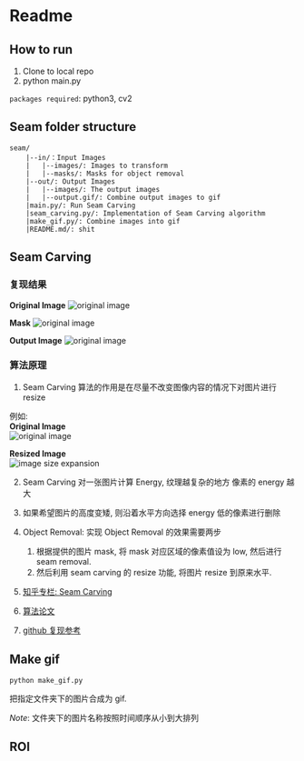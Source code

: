 # Readme

## How to run
1. Clone to local repo
2. python main.py

`packages required`:
python3, cv2

## Seam folder structure
```
seam/
    |--in/：Input Images
    |   |--images/: Images to transform
    |	|--masks/: Masks for object removal
    |--out/: Output Images
    |   |--images/: The output images
    |   |--output.gif/: Combine output images to gif
    |main.py/: Run Seam Carving
    |seam_carving.py/: Implementation of Seam Carving algorithm
    |make_gif.py/: Combine images into gif
    |README.md/: shit
```

## Seam Carving

### 复现结果
**Original Image**
![original image](https://github.com/WeixiongLin/newshit/figures/pic.jpg)

**Mask**
![original image](https://github.com/WeixiongLin/newshit/figures/mask.jpg)

**Output Image**
![original image](https://github.com/WeixiongLin/newshit/figures/out.gif)


### 算法原理

1. Seam Carving 算法的作用是在尽量不改变图像内容的情况下对图片进行 resize

例如:\
**Original Image**\
![original image](https://github.com/vivianhylee/seam-carving/raw/master/example/image6.jpg)

**Resized Image**\
![image size expansion](https://github.com/vivianhylee/seam-carving/raw/master/example/image17_result.png)

2. Seam Carving 对一张图片计算 Energy, 纹理越复杂的地方 像素的 energy 越大
3. 如果希望图片的高度变矮, 则沿着水平方向选择 energy 低的像素进行删除

4. Object Removal: 实现 Object Removal 的效果需要两步
    1. 根据提供的图片 mask, 将 mask 对应区域的像素值设为 low, 然后进行 seam removal.
    2. 然后利用 seam carving 的 resize 功能, 将图片 resize 到原来水平.


1. [知乎专栏: Seam Carving](https://zhuanlan.zhihu.com/p/38974520?utm_source=tuicool&utm_medium=referral)
2. [算法论文](http://graphics.cs.cmu.edu/courses/15-463/2007_fall/hw/proj2/imret.pdf)
3. [github 复现参考](https://github.com/vivianhylee/seam-carving)

## Make gif
```
python make_gif.py
```
把指定文件夹下的图片合成为 gif.

*Note*: 文件夹下的图片名称按照时间顺序从小到大排列


## ROI

